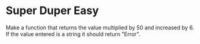 # Super Duper Easy

Make a function that returns the value multiplied by 50 and increased by 6. If the value entered is a string it should return "Error".